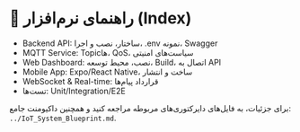 # 🧭 راهنمای نرم‌افزار (Index)

- Backend API: ساختار، نصب و اجرا، .env نمونه، Swagger
- MQTT Service: Topicها، QoS، سیاست‌های امنیتی
- Web Dashboard: نصب، محیط توسعه، Build، اتصال به API
- Mobile App: Expo/React Native، ساخت و انتشار
- WebSocket & Real-time: قرارداد پیام‌ها
- تست‌ها: Unit/Integration/E2E

برای جزئیات، به فایل‌های دایرکتوری‌های مربوطه مراجعه کنید و همچنین داکیومنت جامع: `../IoT_System_Blueprint.md`.
